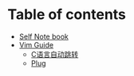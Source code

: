# Table of contents

* [Self Note book](README.md)
* [Vim Guide](vim/README.md)
  * [C语言自动跳转](vim/c-yu-yan-zi-dong-tiao-zhuan.md)
  * [Plug](vim/plug.md)
